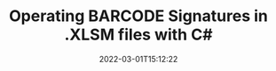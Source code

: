 ---
############################# Static ############################
layout: "auto-gen"
date: 2022-03-01T15:12:22
draft: false
otherformats: 
breadcrumb: Create BARCODE signature on XLSM for C#

############################# Head ############################
head_title: "Adding BARCODE signatures in a XLSM file with C#"
head_description: "Put BARCODE Signature on XLSM file for .NET using a few lines of code. Use the GroupDocs Document Signature API to sign dozens file formats."

############################# Header ############################
title: "Operating BARCODE Signatures in .XLSM files with C#"
description: "How to add BARCODE Signature with a few lines of .NET code"
bg_image: "https://cms.admin.containerize.com/templates/aspose/App_Themes/V3/images/bg/header1.png"
bg_overlay: false
button:
    enable: true

############################# SubMenu ############################
submenu:
    enable: true

    left:
        img_alt: "GroupDocs.Signature for .NET"
        image: "https://cms.admin.containerize.com/templates/groupdocs/images/product-logos/90x90-noborder/groupdocs-signature-net.png"
        product: "GroupDocs.Signature"
        platform: ".NET"



############################# About ############################
about:
    enable: true
    title: "About GroupDocs.Signature for .NET API"
    content: |
        [GroupDocs.Signature for .NET](https://products.groupdocs.com/signature/net/) is a advanced .NET API to electronically sign digital documents using various signature types such as text, image, barcode, QR-code, stamp, form-field and metadata. Users can load, edit, validate, save, remove, preview and search digital signatures within PDF, Microsoft Word, Excel worksheets, PowerPoint presentations, Adobe Photoshop, metafiles and image file formats, with additional support for customizing signature properties as needed.
    

overview:
    enable: true
    title: "Overview API"
    content: |
        Sign your XLSM files with BARCODE signatures using .NET easily. You can use just a couple of C# code lines in any platform of your choice like - Windows, Linux, macOS.
        You can put BARCODE on XLSM file in a very convenient way and for free. Besides that it is possible to sign XLSM files using advanced BARCODE options. 
        
        There are a lot of options features to sign XLSM which you may use for your purposes:

        * BARCODE position on the page can be set up as absolutely as relatively;;
        * One BARCODE signature may be placed on specified pages of multi-page documents;;
        * A lot of additional signature features like color, size, border etc. are available..
        
        There are also saving options for signed XLSM file:

        * after signing file might be saved with other supported format;
        * furthermore file can be encrypted with password or saved to memory stream.

        Signing XLSM files with BARCODE provides vast amount opportunities for users. Moreover there is no need for any additional software installed - like MS Office, Open Office, Adobe Acrobat Reader etc.


############################# Steps ############################
steps:
    enable: true
    title_left: "Steps to sign XLSM with BARCODE in C#"
    content_left: |
        [GroupDocs.Signature for .NET](https://products.groupdocs.com/signature/net/) provides ability to sign XLSM documents with BARCODE signatures quick and easily.
        
        * Create an instance of Signature class providing XLSM file supposed to signing as path or memory stream
        * Instantiate SignOptions class and set all demanded data.
        * Invoke the Signature.Sign passing output XLSM file or memory stream

    title_right: "System Requirements"
    content_right: |
        Documents signing with GroupDocs.Signature for .NET can be performed in just a few simple steps. Our APIs are supported on all major platforms and operating systems. Before executing the code below, make sure you have the following prerequisites installed on your system.

        * Operating systems: Microsoft Windows, Linux, MacOS
        * Development environments: Microsoft Visual Studio, Xamarin, MonoDevelop
        * Frameworks: .NET Framework, .NET Standard, .NET Core, Mono
        * Get the latest GroupDocs.Signature for .NET from [Nuget](https://www.nuget.org/packages/groupdocs.signature)
         
    code: |
        ```csharp    
        
        // Set up input XLSM file
        string filePath = "input.xlsm";
        // Set up output file
        string outputFilePath = "output.xlsm";

        // Instantiate Signature for input file
        using (GroupDocs.Signature.Signature signature = new GroupDocs.Signature.Signature(filePath))
        {
                // create barcode option with predefined barcode text
                BarcodeSignOptions options = new BarcodeSignOptions("JohnSmith")
                {
                    // setup Barcode encoding type
                    EncodeType = BarcodeTypes.PDF417,

                    // set signature position
                    Left = 50,
                    Top = 50,
                    Width = 200,
                    Height = 50
                };

                // sign XLSM document
                SignResult result = signature.Sign(outputFilePath, options);
        }

        ```

demos:
    enable: true
    title: "Signing XLSM documents with BARCODE Live Demo"
    content: |
       Sign XLSM file with BARCODE signature right now by visiting the [GroupDocs.Signature App](https://products.groupdocs.app/signature/family) website. Free online demo waiting for you.
          

more_formats:
    enable: true
    title: "Other supported BARCODE signatures for C#"
    content: "You can also sign XLSM with other signature types. Please see the list below."
       
       
back_to_top:
    enable: true
---